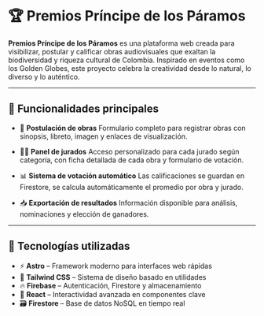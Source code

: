# 🏆 Premios Príncipe de los Páramos

**Premios Príncipe de los Páramos** es una plataforma web creada para visibilizar, postular y calificar obras audiovisuales que exaltan la biodiversidad y riqueza cultural de Colombia. Inspirado en eventos como los Golden Globes, este proyecto celebra la creatividad desde lo natural, lo diverso y lo auténtico.

---

## 🚀 Funcionalidades principales

- 🎥 **Postulación de obras**
  Formulario completo para registrar obras con sinopsis, libreto, imagen y enlaces de visualización.

- 👩‍⚖️ **Panel de jurados**
  Acceso personalizado para cada jurado según categoría, con ficha detallada de cada obra y formulario de votación.

- 📊 **Sistema de votación automático**
  Las calificaciones se guardan en Firestore, se calcula automáticamente el promedio por obra y jurado.

- 📥 **Exportación de resultados**
  Información disponible para análisis, nominaciones y elección de ganadores.

---

## 🧱 Tecnologías utilizadas

- ⚡ **Astro** – Framework moderno para interfaces web rápidas
- 🎨 **Tailwind CSS** – Sistema de diseño basado en utilidades
- 🔥 **Firebase** – Autenticación, Firestore y almacenamiento
- 🧠 **React** – Interactividad avanzada en componentes clave
- 🗃️ **Firestore** – Base de datos NoSQL en tiempo real